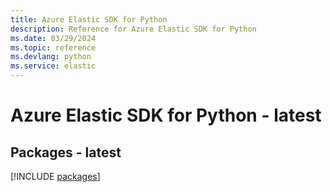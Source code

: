 ```yaml
---
title: Azure Elastic SDK for Python
description: Reference for Azure Elastic SDK for Python
ms.date: 03/29/2024
ms.topic: reference
ms.devlang: python
ms.service: elastic
---
```

# Azure Elastic SDK for Python - latest
## Packages - latest
[!INCLUDE [packages](elastic-index.md)]